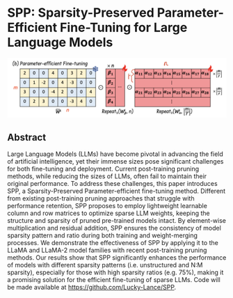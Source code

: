 # SPP: Sparsity-Preserved Parameter-Efficient Fine-Tuning for Large Language Models

<p align="center">
<img src="spp.png" width="600" title="blank">
</p>

## Abstract

Large Language Models (LLMs) have become pivotal in advancing the field of
artificial intelligence, yet their immense sizes pose significant challenges
for both fine-tuning and deployment. Current post-training pruning methods,
while reducing the sizes of LLMs, often fail to maintain their original
performance. To address these challenges, this paper introduces SPP, a
Sparsity-Preserved Parameter-efficient fine-tuning method. Different from
existing post-training pruning approaches that struggle with performance
retention, SPP proposes to employ lightweight learnable column and row matrices
to optimize sparse LLM weights, keeping the structure and sparsity of pruned
pre-trained models intact. By element-wise multiplication and residual
addition, SPP ensures the consistency of model sparsity pattern and ratio
during both training and weight-merging processes. We demonstrate the
effectiveness of SPP by applying it to the LLaMA and LLaMA-2 model families
with recent post-training pruning methods. Our results show that SPP
significantly enhances the performance of models with different sparsity
patterns (i.e. unstructured and N:M sparsity), especially for those with high
sparsity ratios (e.g. 75%), making it a promising solution for the efficient
fine-tuning of sparse LLMs. Code will be made available at
https://github.com/Lucky-Lance/SPP.
